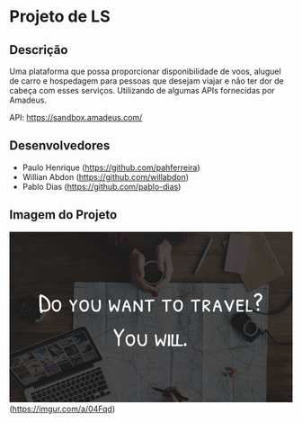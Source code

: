 # Projeto de LS

## Descrição

Uma plataforma que possa proporcionar disponibilidade de voos, aluguel de carro e hospedagem para pessoas que desejam viajar e não ter dor de cabeça com esses serviços. Utilizando de algumas APIs fornecidas por Amadeus.

API: https://sandbox.amadeus.com/

## Desenvolvedores

* Paulo Henrique (https://github.com/pahferreira)
* Willian Abdon (https://github.com/willabdon)
* Pablo Dias (https://github.com/pablo-dias)

## Imagem do Projeto
![alt text](https://raw.githubusercontent.com/pahferreira/doyoutrip/master/doYouTrip.png)
(https://imgur.com/a/04Fqd)
